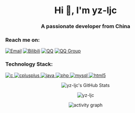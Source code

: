 <!-- 标题和欢迎语 -->
<h1 align="center">Hi 👋, I'm yz-ljc</h1>
<h3 align="center">A passionate developer from China</h3>

<!-- 联系方式 -->
<p align="left">
<h3>Reach me on:</h3>
<a href="mailto:contact@yzljc.top" target="_blank"><img src="https://img.shields.io/badge/Email-contact@yzljc.top-red?style=for-the-badge&logo=gmail&logoColor=white" alt="Email"></a>
<a href="https://space.bilibili.com/592616376" target="_blank"><img src="https://img.shields.io/badge/Bilibili-B%E7%AB%99-fb7299?style=for-the-badge&logo=bilibili&logoColor=white" alt="Bilibili"></a>
<a href="https://qm.qq.com/cgi-bin/qm/qr?k=...&jump_from=webapi" target="_blank"><img src="https://img.shields.io/badge/QQ-3199590352-blue?style=for-the-badge&logo=tencent-qq&logoColor=white" alt="QQ"></a>
<a href="https://jq.qq.com/?_wv=1027&k=... " target="_blank"><img src="https://img.shields.io/badge/QQ%E4%BA%A4%E6%B5%81%E7%BE%A4-818804507-blue?style=for-the-badge&logo=tencent-qq&logoColor=white" alt="QQ Group"></a>
</p>

<!-- 技术栈 -->
<p align="left">
<h3>Technology Stack:</h3>
<a href="https://www.cprogramming.com/" target="_blank" rel="noreferrer"> <img src="https://img.shields.io/badge/C-00599C?style=for-the-badge&logo=c&logoColor=white" alt="c"/> </a>
<a href="https://www.w3schools.com/cpp/" target="_blank" rel="noreferrer"> <img src="https://img.shields.io/badge/C%2B%2B-00599C?style=for-the-badge&logo=cplusplus&logoColor=white" alt="cplusplus"/> </a>
<a href="https://www.java.com" target="_blank" rel="noreferrer"> <img src="https://img.shields.io/badge/Java-ED8B00?style=for-the-badge&logo=openjdk&logoColor=white" alt="java"/> </a>
<a href="https://www.php.net" target="_blank" rel="noreferrer"> <img src="https://img.shields.io/badge/PHP-777BB4?style=for-the-badge&logo=php&logoColor=white" alt="php"/> </a>
<a href="https://www.mysql.com/" target="_blank" rel="noreferrer"> <img src="https://img.shields.io/badge/MySQL-4479A1?style=for-the-badge&logo=mysql&logoColor=white" alt="mysql"/> </a>
<a href="https://www.w3.org/html/" target="_blank" rel="noreferrer"> <img src="https://img.shields.io/badge/HTML5-E34F26?style=for-the-badge&logo=html5&logoColor=white" alt="html5"/> </a>
</p>

<!-- GitHub 统计信息 -->
<p align="center">
  <img align="center" src="https://github-readme-stats.vercel.app/api?username=yz-ljc&show_icons=true&locale=en&theme=tokyonight&show_rank=true" alt="yz-ljc's GitHub Stats" />
</p>

<!-- 常用语言 -->
<p align="center">
  <img align="center" src="https://github-readme-stats.vercel.app/api/top-langs?username=yz-ljc&layout=compact&locale=en&theme=tokyonight" alt="yz-ljc" />
</p>

<!-- 贡献图 -->
<p align="center">
  <img src="https://github-readme-activity-graph.vercel.app/graph?username=yz-ljc&theme=tokyo-night" alt="activity graph">
</p>

